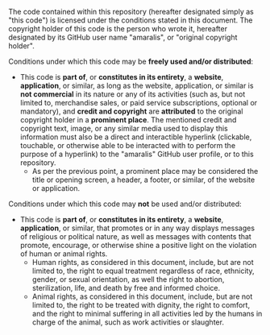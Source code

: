 The code contained within this repository (hereafter designated simply as "this code") is licensed under the conditions stated in this document. The copyright holder of this code is the person who wrote it, hereafter designated by its GitHub user name "amaralis", or "original copyright holder".

Conditions under which this code may be **freely used and/or distributed**:

- This code is **part of**, or **constitutes in its entirety**, a **website**, **application**, or similar, as long as the website, application, or similar is **not commercial** in its nature or any of its activities (such as, but not limited to, merchandise sales, or paid service subscriptions, optional or mandatory), and **credit and copyright** are **attributed** to the original copyright holder in a **prominent place**. The mentioned credit and copyright text, image, or any similar media used to display this information must also be a direct and interactible hyperlink (clickable, touchable, or otherwise able to be interacted with to perform the purpose of a hyperlink) to the "amaralis" GitHub user profile, or to this repository.
  - As per the previous point, a prominent place may be considered the title or opening screen, a header, a footer, or similar, of the website or application.
  
Conditions under which this code may **not** be used and/or distributed:

- This code is **part of**, or **constitutes in its entirety**, a **website**, **application**, or similar, that promotes or in any way displays messages of religious or political nature, as well as messages with contents that promote, encourage, or otherwise shine a positive light on the violation of human or animal rights.
  - Human rights, as considered in this document, include, but are not limited to, the right to equal treatment regardless of race, ethnicity, gender, or sexual orientation, as well the right to abortion, sterilization, life, and death by free and informed choice.
  - Animal rights, as considered in this document, include, but are not limited to, the right to be treated with dignity, the right to comfort, and the right to minimal suffering in all activities led by the humans in charge of the animal, such as work activities or slaughter.
  
